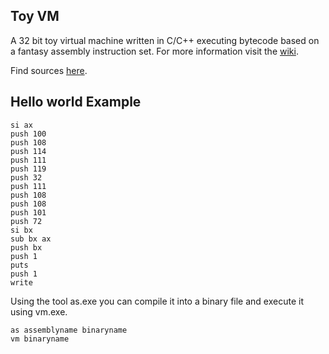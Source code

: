 ## Toy VM

A 32 bit toy virtual machine written in C/C++ executing bytecode based on a fantasy assembly instruction set. For more information visit the [wiki](https://github.com/zarat/vm/wiki).

Find sources [here](https://github.com/zarat/vm-src).

## Hello world Example

```Assembly
si ax
push 100
push 108
push 114
push 111
push 119
push 32
push 111
push 108
push 108
push 101
push 72
si bx
sub bx ax
push bx
push 1
puts
push 1
write
```

Using the tool as.exe you can compile it into a binary file and execute it using vm.exe.

```
as assemblyname binaryname
vm binaryname
```
